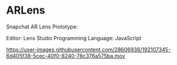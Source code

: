 # ARLens

 Snapchat AR Lens Prototype:
 
 Editor: Lens Studio
 Programming Language: JavaScript




https://user-images.githubusercontent.com/28606938/192107345-6d405f38-5cec-40f0-8240-78c376a575ba.mov

